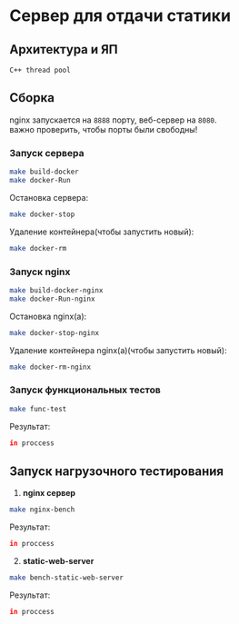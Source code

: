 # Сервер для отдачи статики
## Архитектура и ЯП
`С++ thread pool`

## Сборка
nginx запускается на `8888` порту, веб-сервер на `8080`.  
важно проверить, чтобы порты были свободны!  
### Запуск сервера
```bash
make build-docker
make docker-Run
```
Остановка сервера:  
```bash
make docker-stop
```
Удаление контейнера(чтобы запустить новый):
```bash
make docker-rm
```
### Запуск nginx
```bash
make build-docker-nginx
make docker-Run-nginx
```
Остановка nginx(a):
```bash
make docker-stop-nginx
```
Удаление контейнера nginx(a)(чтобы запустить новый):
```bash
make docker-rm-nginx
```  
### Запуск функциональных тестов
```bash
make func-test
```
Результат:  
```bash
in proccess
```
## Запуск нагрузочного тестирования  
1. **nginx сервер** 
```bash
make nginx-bench
```
Результат:  
```bash
in proccess
```
2. **static-web-server**
```bash
make bench-static-web-server
```
Результат:  
```bash
in proccess
```
